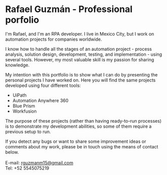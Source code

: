 # Rafael Guzmán - Professional porfolio

I'm Rafael, and I'm an RPA developer. I live in Mexico City, but I work on automation projects for companies worldwide.

I know how to handle all the stages of an automation project - process analysis, solution design, development, testing, and implementation - using several tools. However, my most valuable skill is my passion for sharing knowledge.

My intention with this portfolio is to show what I can do by presenting the personal projects I have worked on. Here you will find the same projects developed using four different tools:
- UiPath
- Automation Anywhere 360
- Blue Prism
- Workfusion

The purpose of these projects (rather than having ready-to-run processes) is to demonstrate my development abilities, so some of them require a previous setup to run. 

If you detect any bugs or want to share some improvement ideas or comments about my work, please be in touch using the means of contact below.
<br>
<br>
E-mail: rguzmanm15@gmail.com<br>
Tel: +52 5545075219

